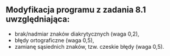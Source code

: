 ## Modyfikacja programu z zadania 8.1 uwzględniająca:
- brak/nadmiar znaków diakrytycznych (waga 0,2),
- błędy ortograficzne (waga 0,5),
- zamianę sąsiednich znaków, tzw. czeskie błędy (waga 0,5).